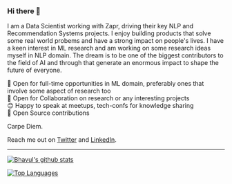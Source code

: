 ### Hi there 👋

I am a Data Scientist working with Zapr, driving their key NLP and Recommendation Systems projects. I enjoy building products that solve some real world probems and have a strong impact on people's lives. I have a keen interest in ML research and am working on some research ideas myself in NLP domain. The dream is to be one of the biggest contributors to the field of AI and through that generate an enormous impact to shape the future of everyone.  

👋 Open for full-time opportunities in ML domain, preferably ones that involve some aspect of research too  
👐 Open for Collaboration on research or any interesting projects  
😊 Happy to speak at meetups, tech-confs for knowledge sharing  
💛 Open Source contributions

Carpe Diem.  
 
Reach me out on [Twitter](http://twitter.com/bhavulgauri) and [LinkedIn](https://www.linkedin.com/in/bhavul/).  

----

[![Bhavul's github stats](https://github-readme-stats.vercel.app/api?username=bhavul&count_private=true&show_icons=true)](https://github.com/anuraghazra/github-readme-stats)

[![Top Languages](https://github-readme-stats.vercel.app/api/top-langs/?username=bhavul)](https://github.com/anuraghazra/github-readme-stats)


<!--
**bhavul/bhavul** is a ✨ _special_ ✨ repository because its `README.md` (this file) appears on your GitHub profile.

Here are some ideas to get you started:

- 🔭 I’m currently working on ...
- 🌱 I’m currently learning ...
- 👯 I’m looking to collaborate on ...
- 🤔 I’m looking for help with ...
- 💬 Ask me about ...
- 📫 How to reach me: ...
- 😄 Pronouns: ...
- ⚡ Fun fact: ...
-->
